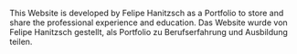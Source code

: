 This Website is developed by Felipe Hanitzsch as a Portfolio to store and share the professional experience and education.
Das Website wurde von Felipe Hanitzsch gestellt, als Portfolio zu Berufserfahrung und Ausbildung teilen.